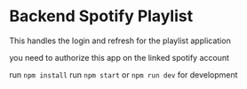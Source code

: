 # Backend Spotify Playlist

This handles the login and refresh for the playlist application

you need to authorize this app on the linked spotify account

run `npm install`
run `npm start` or `npm run dev` for development
